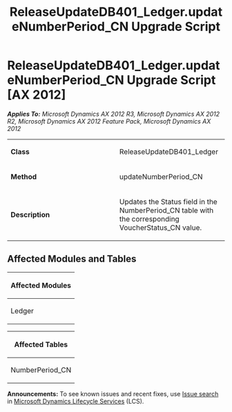 ﻿---
title: ReleaseUpdateDB401_Ledger.updateNumberPeriod_CN Upgrade Script
TOCTitle: ReleaseUpdateDB401_Ledger.updateNumberPeriod_CN Upgrade Script
ms:assetid: 4f418df8-5ef1-5398-bbbf-d6b424f0047e
ms:mtpsurl: https://msdn.microsoft.com/en-us/library/JJ685494(v=AX.60)
ms:contentKeyID: 49708198
ms.date: 05/18/2015
mtps_version: v=AX.60
---

# ReleaseUpdateDB401\_Ledger.updateNumberPeriod\_CN Upgrade Script [AX 2012]


_**Applies To:** Microsoft Dynamics AX 2012 R3, Microsoft Dynamics AX 2012 R2, Microsoft Dynamics AX 2012 Feature Pack, Microsoft Dynamics AX 2012_

<table>
<colgroup>
<col style="width: 50%" />
<col style="width: 50%" />
</colgroup>
<tbody>
<tr class="odd">
<td><p><strong>Class</strong></p></td>
<td><p>ReleaseUpdateDB401_Ledger</p></td>
</tr>
<tr class="even">
<td><p><strong>Method</strong></p></td>
<td><p>updateNumberPeriod_CN</p></td>
</tr>
<tr class="odd">
<td><p><strong>Description</strong></p></td>
<td><p>Updates the Status field in the NumberPeriod_CN table with the corresponding VoucherStatus_CN value.</p></td>
</tr>
</tbody>
</table>


## Affected Modules and Tables

<table>
<colgroup>
<col style="width: 100%" />
</colgroup>
<thead>
<tr class="header">
<th><p>Affected Modules</p></th>
</tr>
</thead>
<tbody>
<tr class="odd">
<td><p>Ledger</p></td>
</tr>
</tbody>
</table>


<table>
<colgroup>
<col style="width: 100%" />
</colgroup>
<thead>
<tr class="header">
<th><p>Affected Tables</p></th>
</tr>
</thead>
<tbody>
<tr class="odd">
<td><p>NumberPeriod_CN</p></td>
</tr>
</tbody>
</table>

  
**Announcements:** To see known issues and recent fixes, use [Issue search](http://go.microsoft.com/fwlink/?linkid=389258) in [Microsoft Dynamics Lifecycle Services](http://go.microsoft.com/fwlink/?linkid=306505) (LCS).

